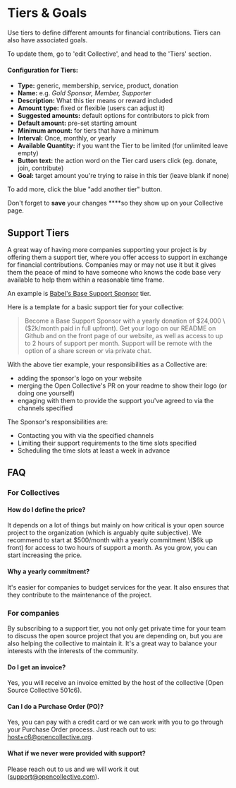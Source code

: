 # Tiers & Goals

Use tiers to define different amounts for financial contributions. Tiers can also have associated goals.

To update them, go to 'edit Collective', and head to the 'Tiers' section.

#### Configuration for Tiers:

* **Type:** generic, membership, service, product, donation
* **Name:** e.g. _Gold Sponsor, Member, Supporter_
* **Description:** What this tier means or reward included
* **Amount type:** fixed or flexible \(users can adjust it\)
* **Suggested amounts:** default options for contributors to pick from
* **Default amount:** pre-set starting amount
* **Minimum amount:** for tiers that have a minimum
* **Interval:** Once, monthly, or yearly
* **Available Quantity:** if you want the Tier to be limited \(for unlimited leave empty\)
* **Button text:** the action word on the Tier card users click \(eg. donate, join, contribute\)
* **Goal:** target amount you're trying to raise in this tier \(leave blank if none\)

To add more, click the blue "add another tier" button.

Don't forget to **save** your changes ****so they show up on your Collective page.

## Support Tiers

A great way of having more companies supporting your project is by offering them a support tier, where you offer access to support in exchange for financial contributions. Companies may or may not use it but it gives them the peace of mind to have someone who knows the code base very available to help them within a reasonable time frame.

An example is [Babel's Base Support Sponsor](https://opencollective.com/babel#contribute) tier.

Here is a template for a basic support tier for your collective:

> Become a Base Support Sponsor with a yearly donation of $24,000 \($2k/month paid in full upfront\). Get your logo on our README on Github and on the front page of our website, as well as access to up to 2 hours of support per month. Support will be remote with the option of a share screen or via private chat.

With the above tier example, your responsibilities as a Collective are:

* adding the sponsor's logo on your website
* merging the Open Collective's PR on your readme to show their logo \(or doing one yourself\)
* engaging with them to provide the support you've agreed to via the channels specified

The Sponsor's responsibilities are:

* Contacting you with via the specified channels 
* Limiting their support requirements to the time slots specified
* Scheduling the time slots at least a week in advance

## FAQ

### For Collectives

#### How do I define the price?

It depends on a lot of things but mainly on how critical is your open source project to the organization \(which is arguably quite subjective\). We recommend to start at $500/month with a yearly commitment \($6k up front\) for access to two hours of support a month. As you grow, you can start increasing the price.

#### Why a yearly commitment?

It's easier for companies to budget services for the year. It also ensures that they contribute to the maintenance of the project.

### For companies

By subscribing to a support tier, you not only get private time for your team to discuss the open source project that you are depending on, but you are also helping the collective to maintain it. It's a great way to balance your interests with the interests of the community.

#### Do I get an invoice?

Yes, you will receive an invoice emitted by the host of the collective \(Open Source Collective 501c6\).

#### Can I do a Purchase Order \(PO\)?

Yes, you can pay with a credit card or we can work with you to go through your Purchase Order process. Just reach out to us: host+c6@opencollective.org.

#### What if we never were provided with support?

Please reach out to us and we will work it out \(support@opencollective.com\).


